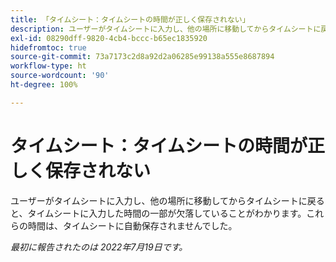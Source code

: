 ```yaml
---
title: 「タイムシート：タイムシートの時間が正しく保存されない」
description: ユーザーがタイムシートに入力し、他の場所に移動してからタイムシートに戻ると、タイムシートに入力した時間の一部が欠落していることがわかります。これらの時間は、タイムシートに自動保存されませんでした。
exl-id: 08290dff-9820-4cb4-bccc-b65ec1835920
hidefromtoc: true
source-git-commit: 73a7173c2d8a92d2a06285e99138a555e8687894
workflow-type: ht
source-wordcount: '90'
ht-degree: 100%

---
```


# タイムシート：タイムシートの時間が正しく保存されない

ユーザーがタイムシートに入力し、他の場所に移動してからタイムシートに戻ると、タイムシートに入力した時間の一部が欠落していることがわかります。これらの時間は、タイムシートに自動保存されませんでした。


_最初に報告されたのは 2022年7月19日です。_
